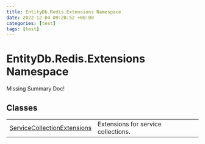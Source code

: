 ```yaml
---
title: EntityDb.Redis.Extensions Namespace
date: 2022-12-04 09:20:52 +00:00
categories: [test]
tags: [test]
---
```


# EntityDb.Redis.Extensions Namespace
Missing Summary Doc!
## Classes
<table><tr><td><!--/posts/dotnet-entitydb-redis-extensions-servicecollectionextensions--><a href='#'>ServiceCollectionExtensions</a></td><td>
Extensions for service collections.
</td></tr></table>
